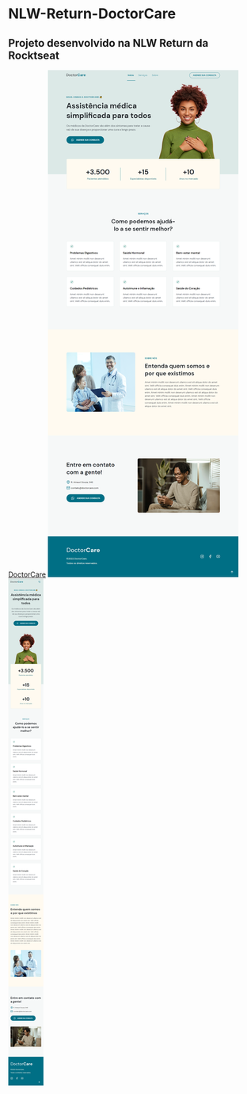 # NLW-Return-DoctorCare
Projeto desenvolvido na **NLW Return** da **Rocktseat**
----------------
[DoctorCare](https://geanbressan.github.io/NLW-Return-DoctorCare)
<img src="./assets/desktop-preview.png" alt="Preview do projeto Desktop">
<img src="./assets/mobile-preview.png" alt="Preview do projeto Mobile">
